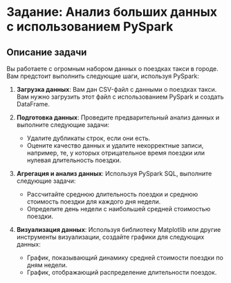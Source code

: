 # Задание: Анализ больших данных с использованием PySpark

## Описание задачи
Вы работаете с огромным набором данных о поездках такси в городе. Вам предстоит выполнить следующие шаги, используя PySpark:

1. **Загрузка данных**: Вам дан CSV-файл с данными о поездках такси. Вам нужно загрузить этот файл с использованием PySpark и создать DataFrame.

2. **Подготовка данных**: Проведите предварительный анализ данных и выполните следующие задачи:
   - Удалите дубликаты строк, если они есть.
   - Оцените качество данных и удалите некорректные записи, например, те, у которых отрицательное время поездки или нулевая длительность поездки.

3. **Агрегация и анализ данных**: Используя PySpark SQL, выполните следующие задачи:
   - Рассчитайте среднюю длительность поездки и среднюю стоимость поездки для каждого дня недели.
   - Определите день недели с наибольшей средней стоимостью поездки.

4. **Визуализация данных**: Используя библиотеку Matplotlib или другие инструменты визуализации, создайте графики для следующих данных:
   - График, показывающий динамику средней стоимости поездки по дням недели.
   - График, отображающий распределение длительности поездок.


